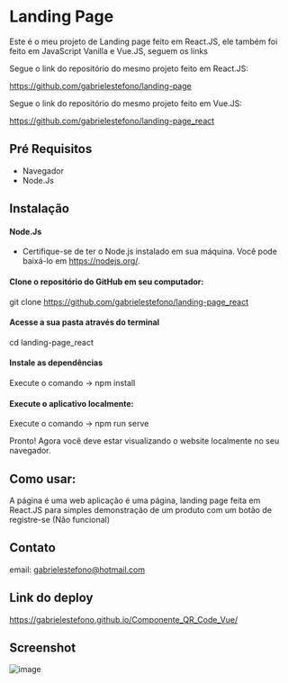 # Landing Page

Este é o meu projeto de Landing page feito em React.JS, ele também foi feito em JavaScript Vanilla e Vue.JS, seguem os links

Segue o link do repositório do mesmo projeto feito em React.JS:

https://github.com/gabrielestefono/landing-page

Segue o link do repositório do mesmo projeto feito em Vue.JS:

https://github.com/gabrielestefono/landing-page_react

## Pré Requisitos
* Navegador
* Node.Js

## Instalação

#### Node.Js
* Certifique-se de ter o Node.js instalado em sua máquina. Você pode baixá-lo em https://nodejs.org/.
#### Clone o repositório do GitHub em seu computador:
git clone https://github.com/gabrielestefono/landing-page_react
#### Acesse a sua pasta através do terminal
cd landing-page_react
#### Instale as dependências 
Execute o comando -> npm install
#### Execute o aplicativo localmente:
Execute o comando -> npm run serve

Pronto! Agora você deve estar visualizando o website localmente no seu navegador.

## Como usar:

A página é uma web aplicação é uma página, landing page feita em React.JS para simples demonstração de um produto com um botão de registre-se (Não funcional)

## Contato

email: gabrielestefono@hotmail.com

## Link do deploy
https://gabrielestefono.github.io/Componente_QR_Code_Vue/

## Screenshot
![image](https://user-images.githubusercontent.com/104292192/234366017-06b04463-e68c-417b-ab29-8775a34f0b04.png)

